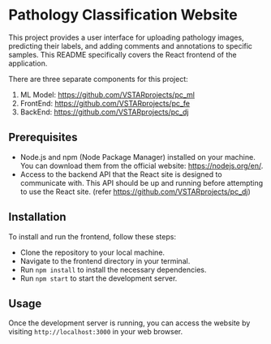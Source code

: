 # Pathology Classification Website
This project provides a user interface for uploading pathology images, predicting their labels, and adding comments and annotations to specific samples. This README specifically covers the React frontend of the application.

There are three separate components for this project:

1. ML Model: https://github.com/VSTARprojects/pc_ml
2. FrontEnd: https://github.com/VSTARprojects/pc_fe
3. BackEnd: https://github.com/VSTARprojects/pc_dj

## Prerequisites
- Node.js and npm (Node Package Manager) installed on your machine. You can download them from the official website: https://nodejs.org/en/.
- Access to the backend API that the React site is designed to communicate with. This API should be up and running before attempting to use the React site. (refer https://github.com/VSTARprojects/pc_dj)

## Installation
To install and run the frontend, follow these steps:

- Clone the repository to your local machine.
- Navigate to the frontend directory in your terminal.
- Run `npm install` to install the necessary dependencies.
- Run `npm start` to start the development server.

## Usage
Once the development server is running, you can access the website by visiting `http://localhost:3000` in your web browser. 
